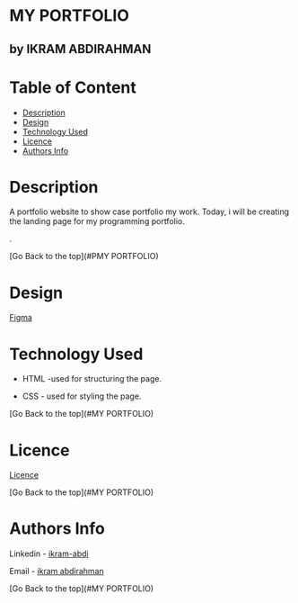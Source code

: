# MY PORTFOLIO

## by IKRAM ABDIRAHMAN

# Table of Content

+ [Description](#description)
+ [Design](#design)
+ [Technology Used](#technology-used)
+ [Licence](#licence)
+ [Authors Info](#authors-Info)

# Description
<p>A portfolio website to show case portfolio my work. Today, i will be creating the landing page for my programming portfolio. 

 .</p>

[Go Back to the top](#PMY PORTFOLIO)

# Design
[Figma](https://www.figma.com/file/FpNN5JhklnVWo59oALSPp6/portfolio?node-id=0%3A1)

# Technology Used
* HTML -used for structuring the page.

* CSS - used for styling the page.


[Go Back to the top](#MY PORTFOLIO)

# Licence

[Licence](LICENSE)

[Go Back to the top](#MY PORTFOLIO)

# Authors Info

Linkedin - [ikram-abdi](https://www.linkedin.com/in/rikonnect/)

Email - [ikram abdirahman](mailto:abdirahmansheikhikram@gmail.com)

[Go Back to the top](#MY PORTFOLIO)

